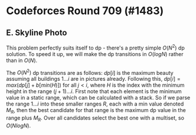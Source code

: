 # Codeforces Round 709 (#1483)

## E. Skyline Photo
This problem perfectly suits itself to dp - there's a pretty simple $O(N^2)$ dp solution. To speed it up, we will make the dp transitions in $O(logN)$ rather than in $O(N)$.

The $O(N^2)$ dp transitions are as follows: $dp[i]$ is the maximum beauty assuming all buildings $1\dots{i}$ are in pictures already. Following this, $dp[i] = max(dp[j]+b[min(H)])$ for all $j<i$, where $H$ is the index with the minimum height in the range $(j+1)\dots{i}$. First note that each element is the minimum value in a static range, which can be calculated with a stack. So if we parse the range $1\dots{i}$ into these smaller ranges $R$, each with a min value denoted $M_R$, then the best candidate for that range is the maximum dp value in the range plus $M_R$. Over all candidates select the best one with a multiset, so $O(NlogN)$.